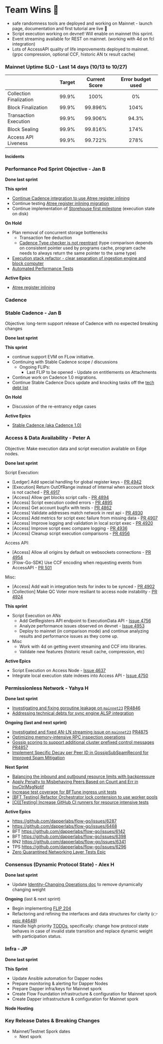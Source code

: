 # Team Wins 🎉

- safe randomness tools are deployed and working on Mainnet - launch page, documentation and first tutorial are live 🎲
- Script execution working on devnet! Will enable on mainnet this sprint.
- Event streaming available for REST on mainnet. (working with 4d on fcl integration)
- Lots of AccessAPI quality of life improvements deployed to mainnet. (grpc compression, optional CCF, historic AN tx result cache)

### Mainnet Uptime SLO - Last 14 days (10/13 to 10/27)

|                         | Target | Current Score | Error budget used |
|:------------------------|:------:|:-------------:|:-----------------:|
| Collection Finalization | 99.9%  |    100%       |       0%          |
| Block Finalization      | 99.9%  |    99.896%    |       104%        |
| Transaction Execution   | 99.9%  |    99.906%    |       94.3%       |
| Block Sealing           | 99.9%  |    99.816%    |       174%        |
| Access API Liveness     | 99.9%  |    99.722%    |       278%        |

#### Incidents



### **Performance Pod Sprint Objective - Jan B**

**Done last sprint**


**This sprint**

- [Continue Cadence integration to use Atree register inlining](https://github.com/onflow/cadence/issues/2809)
- Continue testing [Atree register inlining migration](https://github.com/onflow/flow-go/pull/4633)
- Continue implementation of [Storehouse first milestone](https://github.com/onflow/flow-go/issues/4682) (execution state on disk)

**On Hold**

- Plan removal of concurrent storage bottlenecks
    - Transaction fee deduction
    - [Cadence Type checker is not reentrant](https://dapperlabs.slack.com/archives/CG0B7CJAJ/p1684434997197079) (type comparison depends on consistent pointer used by programs cache, program cache needs to always return the same pointer to the same type)
- [Execution stack refactor - clear separation of ingestion engine and block computer](https://github.com/onflow/flow-go/issues/4077)
- [Automated Performance Tests](https://github.com/onflow/flow-go/issues/3548)

**Active Epics**

- [Atree register inlining](https://github.com/onflow/atree/issues/292)

### Cadence

### **Stable Cadence - Jan B**
Objective: long-term support release of Cadence with no expected breaking changes

**Done last sprint**

**This sprint**

- continue support EVM on FLow initiative.
- Continuing with Stable Cadence scope / discussions
    - Ongoing FLIPs:
        - Last FLIP to be opened - Update on entitlements on Attachments
- Continue work on Cadence 1.0 migrations.
- Continue Stable Cadence Docs update and knocking tasks off the [tech debt list](https://github.com/onflow/cadence/issues/2642)
 
**On Hold**
- Discussion of the re-entrancy edge cases

**Active Epics**
- [Stable Cadence (aka Cadence 1.0)](https://github.com/onflow/cadence/issues/2642)


### **Access & Data Availability - Peter A**
Objective: Make execution data and script execution available on Edge nodes.

**Done last sprint**

Script Execution:

- [Ledger] Add special handling for global register keys - [PR 4942](https://github.com/onflow/flow-go/pull/4942)
- [Execution] Return OutOfRange instead of Internal when account block is not cached - [PR 4917](https://github.com/onflow/flow-go/pull/4917)
- [Access] Allow get blocks script calls - [PR 4894](https://github.com/onflow/flow-go/pull/4894)
- [Access] Script execution coded errors - [PR 4895](https://github.com/onflow/flow-go/pull/4895)
- [Access] Get account bugfix with tests - [PR 4862](https://github.com/onflow/flow-go/pull/4862)
- [Access] Validate addresses match network in rest api - [PR 4930](https://github.com/onflow/flow-go/pull/4930)
- [Access] Add metrics for script exec failure from missing data - [PR 4907](https://github.com/onflow/flow-go/pull/4907)
- [Access] Improve logging and validation in local script exec - [PR 4920](https://github.com/onflow/flow-go/pull/4920)
- [Access] Improve script exec compare logging - [PR 4936](https://github.com/onflow/flow-go/pull/4936)
- [Access] Cleanup script execution comparisons - [PR 4956](https://github.com/onflow/flow-go/pull/4956)

Access API:

- [Access] Allow all origins by default on websockets connections - [PR 4954](https://github.com/onflow/flow-go/pull/4954)
- [Flow-Go-SDK] Use CCF encoding when requesting events from AccessAPI - [PR 501](https://github.com/onflow/flow-go-sdk/pull/501)

Misc:

- [Access] Add wait in integration tests for index to be synced - [PR 4902](https://github.com/onflow/flow-go/pull/4902)
- [Collection] Make QC Voter more resiliant to access node instability - [PR 4924](https://github.com/onflow/flow-go/pull/4924)

**This sprint**

- Script Execution on ANs
  - Add GetRegisters API endpoint to ExecutionData API - [Issue 4756](https://github.com/onflow/flow-go/issues/4756)
  - Analyze performance issues observed on devnet - [Issue 4953](https://github.com/onflow/flow-go/issues/4953)
  - Deploy to mainnet (in comparison mode) and continue analyzing results and performance issues as they come up.
- Misc
  - Work with 4d on getting event streaming and CCF into libraries.
  - Validate new features (historic result cache, compression, etc)

**Active Epics**

- Script Execution on Access Node - [Issue 4637](https://github.com/onflow/flow-go/issues/4637)
- Integrate local execution state indexes into Access API - [Issue 4750](https://github.com/onflow/flow-go/issues/4750)


### **Permissionless Network - Yahya H**

**Done last sprint**
- [Investigating and fixing goroutine leakage on `mainnet23`](https://github.com/dapperlabs/flow-go/issues/6871) [PR4846](https://github.com/onflow/flow-go/pull/4846)
- [Addressing technical debts for sync engine ALSP integration](https://github.com/onflow/flow-go/pull/4842) 

**Ongoing (last and next sprint)**
- [Investigated and fixed AN-LN streaming issue on `mainnet23`](https://github.com/dapperlabs/flow-go/issues/6895) [PR4875](https://github.com/onflow/flow-go/pull/4875)
- [Optimizing memory-intensive RPC inspection operations](https://github.com/dapperlabs/flow-go/issues/6870)
- [Gossip scoring to support additional cluster prefixed control messages](https://github.com/dapperlabs/flow-internal/issues/1889) [PR4857](https://github.com/onflow/flow-go/pull/4857)
- [Implement Specific Decay per Peer ID in GossipSubSpamRecord for Improved Spam Mitigation](https://github.com/dapperlabs/flow-go/issues/6662)

**Next Sprint**
- [Balancing the inbound and outbound resource limits with backpressure](https://github.com/dapperlabs/flow-go/issues/6896)
- [Apply Penalty to Misbehaving Peers Based on Count and Err in InvCtrlMsgNotif](https://github.com/dapperlabs/flow-go/issues/6664)
- [Increase test coverage for BFTune ingress unit tests](https://github.com/dapperlabs/flow-go/issues/6883)
- [[BFT Testing] Refactor Orchestrator lock contension to use worker pools](https://github.com/dapperlabs/flow-go/issues/6884)
- [[CI][Testing] Increase GitHub CI runners for resource intensive tests](https://github.com/dapperlabs/flow-go/issues/6894)

**Active Epics**

- https://github.com/dapperlabs/flow-go/issues/6287
- https://github.com/dapperlabs/flow-go/issues/6468
- BFT https://github.com/dapperlabs/flow-go/issues/6142
- BFT https://github.com/dapperlabs/flow-go/issues/6398
- BN2 https://github.com/dapperlabs/flow-go/issues/6341
- TPS  https://github.com/dapperlabs/flow-go/issues/6296
- [Zero Quarantined Networking Layer Tests Epic](https://github.com/onflow/flow-go/issues/4816)

### **Consensus (Dynamic Protocol State) - Alex H**

**Done last sprint**
- Update [Identity-Changing Operations doc](https://www.notion.so/dapperlabs/Identity-Changing-Operations-610bb2d3b63f4d3dae12e405d3c5a097?pvs=4) to remove dynamically changing weight

**Ongoing** (last & next sprint)

- Begin implementing [FLIP 204]([url](https://github.com/onflow/flow-go/issues/4948))
- Refactoring and refining the interfaces and data structures for clarity (👉 [epic #4649](https://github.com/onflow/flow-go/issues/4649))
- Handle high priority [TODOs](https://github.com/onflow/flow-go/issues/4649), specifically: change how protocol state behaves in case of invalid state transition and replace dynamic weight with participation status.


### **Infra - JP**

**Done last sprint**

**This Sprint**
- Update Ansible automation for Dapper nodes
- Prepare monitoring & alerting for Dapper Nodes
- Prepare Dapper infra/keys for Mainnet spork
- Create Flow Foundation infrastructure & configuration for Mainnet spork
- Create Dapper infrastructure & configuration for Mainnet spork

************Node Hosting************
### Key Release Dates & Breaking Changes

- Mainnet/Testnet Spork dates 
  - Next spork
